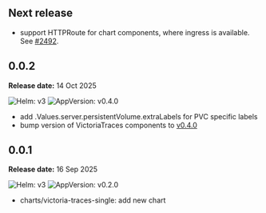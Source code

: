 ## Next release

- support HTTPRoute for chart components, where ingress is available. See [#2492](https://github.com/VictoriaMetrics/helm-charts/issues/2492).

## 0.0.2

**Release date:** 14 Oct 2025

![Helm: v3](https://img.shields.io/badge/Helm-v3.14%2B-informational?color=informational&logo=helm&link=https%3A%2F%2Fgithub.com%2Fhelm%2Fhelm%2Freleases%2Ftag%2Fv3.14.0) ![AppVersion: v0.4.0](https://img.shields.io/badge/v0.4.0-success?logo=VictoriaMetrics&labelColor=gray&link=https%3A%2F%2Fdocs.victoriametrics.com%2Fvictoriatraces%2Fchangelog%2F%23v040)

- add .Values.server.persistentVolume.extraLabels for PVC specific labels
- bump version of VictoriaTraces components to [v0.4.0](https://github.com/VictoriaMetrics/VictoriaTraces/releases/tag/v0.4.0)

## 0.0.1

**Release date:** 16 Sep 2025

![Helm: v3](https://img.shields.io/badge/Helm-v3.14%2B-informational?color=informational&logo=helm&link=https%3A%2F%2Fgithub.com%2Fhelm%2Fhelm%2Freleases%2Ftag%2Fv3.14.0) ![AppVersion: v0.2.0](https://img.shields.io/badge/v0.2.0-success?logo=VictoriaMetrics&labelColor=gray&link=https%3A%2F%2Fdocs.victoriametrics.com%2Fvictoriatraces%2Fchangelog%2F%23v020)

* charts/victoria-traces-single: add new chart
